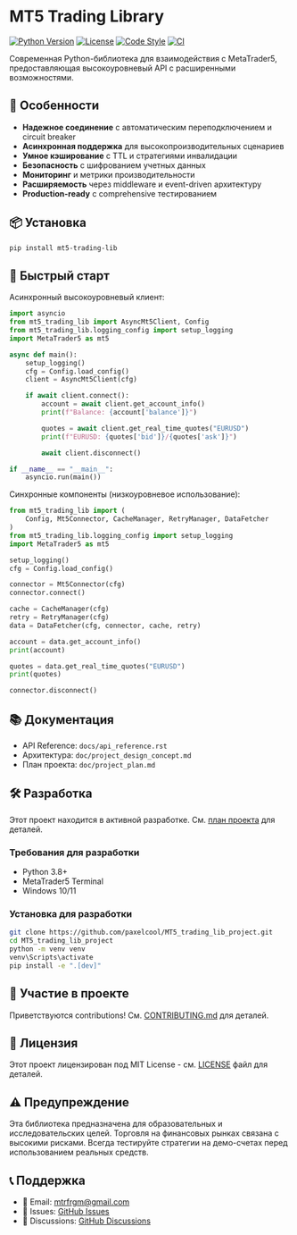 # MT5 Trading Library

[![Python Version](https://img.shields.io/badge/python-3.8%2B-blue)](https://www.python.org/downloads/)
[![License](https://img.shields.io/badge/license-MIT-green)](LICENSE)
[![Code Style](https://img.shields.io/badge/code%20style-black-black)](https://github.com/psf/black)
[![CI](https://github.com/paxelcool/MT5_trading_lib_project/actions/workflows/ci.yml/badge.svg)](https://github.com/paxelcool/MT5_trading_lib_project/actions/workflows/ci.yml)

Современная Python-библиотека для взаимодействия с MetaTrader5, предоставляющая высокоуровневый API с расширенными возможностями.

## 🚀 Особенности

- **Надежное соединение** с автоматическим переподключением и circuit breaker
- **Асинхронная поддержка** для высокопроизводительных сценариев
- **Умное кэширование** с TTL и стратегиями инвалидации
- **Безопасность** с шифрованием учетных данных
- **Мониторинг** и метрики производительности
- **Расширяемость** через middleware и event-driven архитектуру
- **Production-ready** с comprehensive тестированием

## 📦 Установка

```bash
pip install mt5-trading-lib
```

## 🔧 Быстрый старт

Асинхронный высокоуровневый клиент:

```python
import asyncio
from mt5_trading_lib import AsyncMt5Client, Config
from mt5_trading_lib.logging_config import setup_logging
import MetaTrader5 as mt5

async def main():
    setup_logging()
    cfg = Config.load_config()
    client = AsyncMt5Client(cfg)

    if await client.connect():
        account = await client.get_account_info()
        print(f"Balance: {account['balance']}")

        quotes = await client.get_real_time_quotes("EURUSD")
        print(f"EURUSD: {quotes['bid']}/{quotes['ask']}")

        await client.disconnect()

if __name__ == "__main__":
    asyncio.run(main())
```

Синхронные компоненты (низкоуровневое использование):

```python
from mt5_trading_lib import (
    Config, Mt5Connector, CacheManager, RetryManager, DataFetcher
)
from mt5_trading_lib.logging_config import setup_logging
import MetaTrader5 as mt5

setup_logging()
cfg = Config.load_config()

connector = Mt5Connector(cfg)
connector.connect()

cache = CacheManager(cfg)
retry = RetryManager(cfg)
data = DataFetcher(cfg, connector, cache, retry)

account = data.get_account_info()
print(account)

quotes = data.get_real_time_quotes("EURUSD")
print(quotes)

connector.disconnect()
```

## 📚 Документация

- API Reference: `docs/api_reference.rst`
- Архитектура: `doc/project_design_concept.md`
- План проекта: `doc/project_plan.md`

## 🛠️ Разработка

Этот проект находится в активной разработке. См. [план проекта](project_plan.md) для деталей.

### Требования для разработки

- Python 3.8+
- MetaTrader5 Terminal
- Windows 10/11

### Установка для разработки

```bash
git clone https://github.com/paxelcool/MT5_trading_lib_project.git
cd MT5_trading_lib_project
python -m venv venv
venv\Scripts\activate
pip install -e ".[dev]"
```

## 🤝 Участие в проекте

Приветствуются contributions! См. [CONTRIBUTING.md](CONTRIBUTING.md) для деталей.

## 📄 Лицензия

Этот проект лицензирован под MIT License - см. [LICENSE](LICENSE) файл для деталей.

## ⚠️ Предупреждение

Эта библиотека предназначена для образовательных и исследовательских целей. Торговля на финансовых рынках связана с высокими рисками. Всегда тестируйте стратегии на демо-счетах перед использованием реальных средств.

## 📞 Поддержка

- 📧 Email: mtrfrgm@gmail.com
- 🐛 Issues: [GitHub Issues](https://github.com/yourusername/mt5-trading-lib/issues)
- 💬 Discussions: [GitHub Discussions](https://github.com/yourusername/mt5-trading-lib/discussions)

